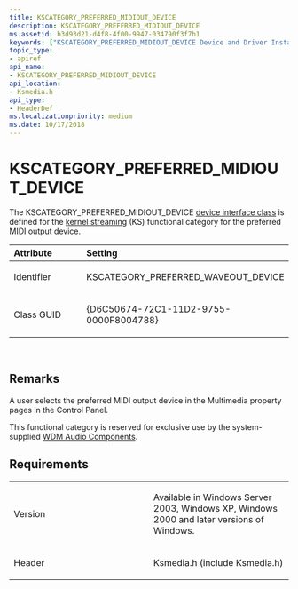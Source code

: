 ```yaml
---
title: KSCATEGORY_PREFERRED_MIDIOUT_DEVICE
description: KSCATEGORY_PREFERRED_MIDIOUT_DEVICE
ms.assetid: b3d93d21-d4f8-4f00-9947-034790f3f7b1
keywords: ["KSCATEGORY_PREFERRED_MIDIOUT_DEVICE Device and Driver Installation"]
topic_type:
- apiref
api_name:
- KSCATEGORY_PREFERRED_MIDIOUT_DEVICE
api_location:
- Ksmedia.h
api_type:
- HeaderDef
ms.localizationpriority: medium
ms.date: 10/17/2018
---
```


# KSCATEGORY_PREFERRED_MIDIOUT_DEVICE


The KSCATEGORY_PREFERRED_MIDIOUT_DEVICE [device interface class](https://msdn.microsoft.com/library/windows/hardware/ff541339) is defined for the [kernel streaming](https://msdn.microsoft.com/library/windows/hardware/ff568277) (KS) functional category for the preferred MIDI output device.

<table>
<colgroup>
<col width="50%" />
<col width="50%" />
</colgroup>
<thead>
<tr class="header">
<th align="left">Attribute</th>
<th align="left">Setting</th>
</tr>
</thead>
<tbody>
<tr class="odd">
<td align="left"><p>Identifier</p></td>
<td align="left"><p>KSCATEGORY_PREFERRED_WAVEOUT_DEVICE</p></td>
</tr>
<tr class="even">
<td align="left"><p>Class GUID</p></td>
<td align="left"><p>{D6C50674-72C1-11D2-9755-0000F8004788}</p></td>
</tr>
</tbody>
</table>

 

Remarks
-------

A user selects the preferred MIDI output device in the Multimedia property pages in the Control Panel.

This functional category is reserved for exclusive use by the system-supplied [WDM Audio Components](https://msdn.microsoft.com/library/windows/hardware/ff538905).

Requirements
------------

<table>
<colgroup>
<col width="50%" />
<col width="50%" />
</colgroup>
<tbody>
<tr class="odd">
<td align="left"><p>Version</p></td>
<td align="left"><p>Available in Windows Server 2003, Windows XP, Windows 2000 and later versions of Windows.</p></td>
</tr>
<tr class="even">
<td align="left"><p>Header</p></td>
<td align="left">Ksmedia.h (include Ksmedia.h)</td>
</tr>
</tbody>
</table>

 

 





